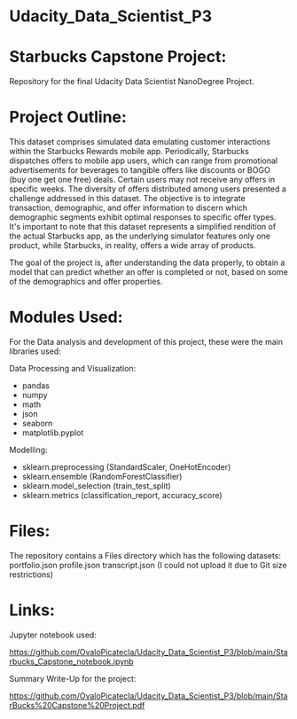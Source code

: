 # Udacity_Data_Scientist_P3

# Starbucks Capstone Project:
Repository for the final Udacity Data Scientist NanoDegree Project.

# Project Outline:

This dataset comprises simulated data emulating customer interactions within the Starbucks Rewards mobile app. Periodically, Starbucks dispatches offers to mobile app users, which can range from promotional advertisements for beverages to tangible offers like discounts or BOGO (buy one get one free) deals. Certain users may not receive any offers in specific weeks. The diversity of offers distributed among users presented a challenge addressed in this dataset. 
The objective is to integrate transaction, demographic, and offer information to discern which demographic segments exhibit optimal responses to specific offer types.
It's important to note that this dataset represents a simplified rendition of the actual Starbucks app, as the underlying simulator features only one product, while Starbucks, in reality, offers a wide array of products.

The goal of the project is, after understanding the data properly, to obtain a model that can predict whether an offer is completed or not, based on some of the demographics and offer properties.


# Modules Used:

For the Data analysis and development of this project, these were the main libraries used:

Data Processing and Visualization:
  - pandas 
  - numpy 
  - math
  - json
  - seaborn 
  - matplotlib.pyplot
    
Modelling:

  - sklearn.preprocessing  (StandardScaler, OneHotEncoder)
  - sklearn.ensemble (RandomForestClassifier)
  - sklearn.model_selection (train_test_split)
  - sklearn.metrics  (classification_report, accuracy_score)

# Files:
The repository contains a Files directory which has the following datasets:
portfolio.json
profile.json
transcript.json (I could not upload it due to Git size restrictions)


# Links:
  Jupyter notebook used:
  
https://github.com/OvaloPicatecla/Udacity_Data_Scientist_P3/blob/main/Starbucks_Capstone_notebook.ipynb

  Summary Write-Up for the project:
  
https://github.com/OvaloPicatecla/Udacity_Data_Scientist_P3/blob/main/StarBucks%20Capstone%20Project.pdf

